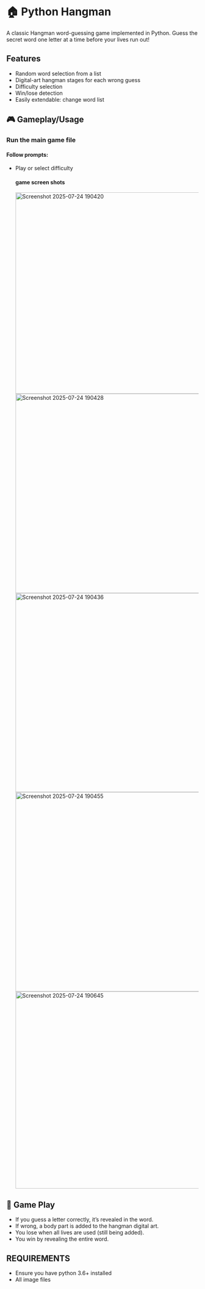 # 🏠 Python Hangman

A classic Hangman word-guessing game implemented in Python. Guess the secret word one letter at a time before your lives run out!

## Features

- Random word selection from a list
- Digital-art hangman stages for each wrong guess
- Difficulty selection
- Win/lose detection
- Easily extendable: change word list 

## 🎮 Gameplay/Usage
### Run the main game file
#### Follow prompts:
- Play or select difficulty
  #### game screen shots
  <img width="798" height="526" alt="Screenshot 2025-07-24 190420" src="https://github.com/user-attachments/assets/ff2ecd28-0f0e-4307-bc73-c12304a0ddf4" />

  <img width="795" height="521" alt="Screenshot 2025-07-24 190428" src="https://github.com/user-attachments/assets/251a73c7-96d1-48a3-aa7b-c0c82bbfcdb6" />

  <img width="793" height="520" alt="Screenshot 2025-07-24 190436" src="https://github.com/user-attachments/assets/dfb61a2f-a262-4b04-b009-32ac94fff898" />

  <img width="795" height="521" alt="Screenshot 2025-07-24 190455" src="https://github.com/user-attachments/assets/46efa505-2624-4cdf-8824-413b6faf016a" />

  <img width="796" height="515" alt="Screenshot 2025-07-24 190645" src="https://github.com/user-attachments/assets/7ffbd512-e064-4693-9ae2-547ff95ae8f1" />



  
## 🧩 Game Play

- If you guess a letter correctly, it’s revealed in the word.
- If wrong, a body part is added to the hangman digital art.
- You lose when all lives are used (still being added).
- You win by revealing the entire word.

## REQUIREMENTS
- Ensure you have python 3.6+ installed
- All image files


